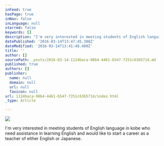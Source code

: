 ```yaml
---
inFeed: true
hasPage: true
inNav: false
inLanguage: null
starred: false
keywords: []
description: "I'm very interested in meeting students of English language in kobe who need assistance in learning English and would like to start a career as a teacher of either English or Japanese.\_"
datePublished: '2016-03-14T13:47:45.388Z'
dateModified: '2016-03-14T13:41:48.480Z'
title: ''
author: []
sourcePath: _posts/2016-03-14-1124baca-98b4-4461-b547-7251c636571d.md
published: true
authors: []
publisher:
  name: null
  domain: null
  url: null
  favicon: null
url: 1124baca-98b4-4461-b547-7251c636571d/index.html
_type: Article

---
```

![](https://the-grid-user-content.s3-us-west-2.amazonaws.com/a0424648-f7bb-4cfe-90ae-854bd74ce80f.jpg)

I'm very interested in meeting students of English language in kobe who need assistance in learning English and would like to start a career as a teacher of either English or Japanese.